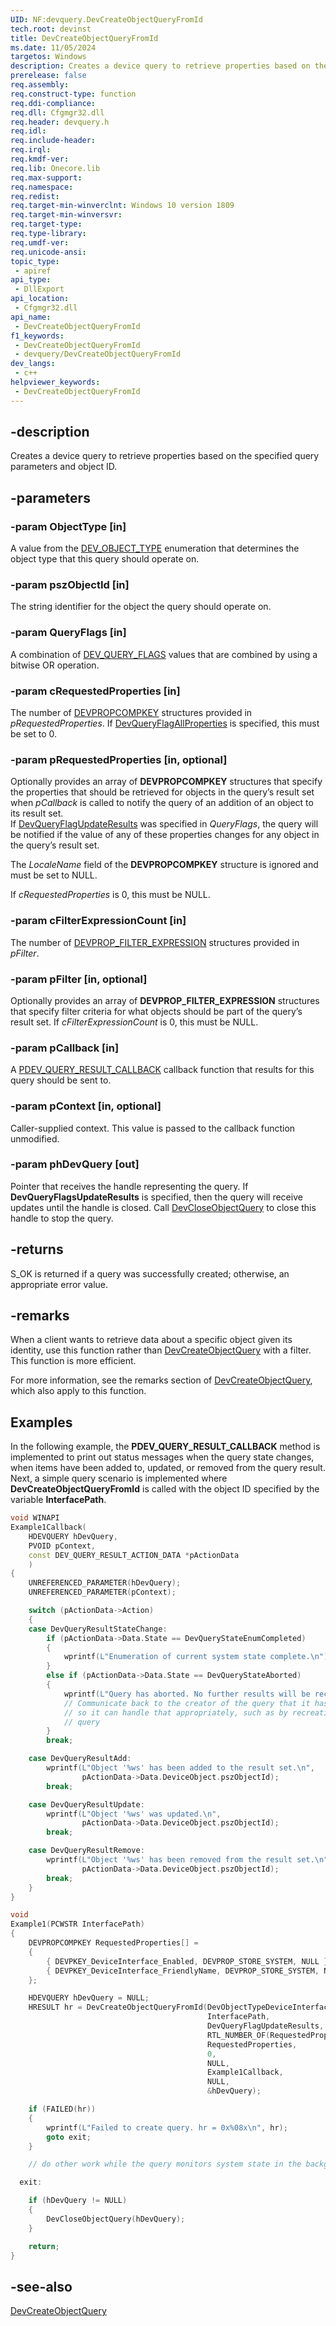 ```yaml
---
UID: NF:devquery.DevCreateObjectQueryFromId
tech.root: devinst
title: DevCreateObjectQueryFromId
ms.date: 11/05/2024
targetos: Windows
description: Creates a device query to retrieve properties based on the specified query parameters and object ID.
prerelease: false
req.assembly: 
req.construct-type: function
req.ddi-compliance: 
req.dll: Cfgmgr32.dll
req.header: devquery.h
req.idl: 
req.include-header: 
req.irql: 
req.kmdf-ver: 
req.lib: Onecore.lib
req.max-support: 
req.namespace: 
req.redist: 
req.target-min-winverclnt: Windows 10 version 1809
req.target-min-winversvr: 
req.target-type: 
req.type-library: 
req.umdf-ver: 
req.unicode-ansi: 
topic_type:
 - apiref
api_type:
 - DllExport
api_location:
 - Cfgmgr32.dll
api_name:
 - DevCreateObjectQueryFromId
f1_keywords:
 - DevCreateObjectQueryFromId
 - devquery/DevCreateObjectQueryFromId
dev_langs:
 - c++
helpviewer_keywords:
 - DevCreateObjectQueryFromId
---
```


## -description

Creates a device query to retrieve properties based on the specified query parameters and object ID.

## -parameters

### -param ObjectType [in]

A value from the [DEV_OBJECT_TYPE](../devquerydef/ne-devquerydef-dev_object_type.md) enumeration that determines the object type that this query should operate on.

### -param pszObjectId [in]

The string identifier for the object the query should operate on.

### -param QueryFlags [in]

A combination of [DEV_QUERY_FLAGS](../devquerydef/ne-devquerydef-dev_query_flags.md) values that are combined by using a bitwise OR operation.

### -param cRequestedProperties [in]

The number of [DEVPROPCOMPKEY](/windows-hardware/drivers/install/devpropcompkey) structures provided in *pRequestedProperties*. If [DevQueryFlagAllProperties](../devquerydef/ne-devquerydef-dev_query_flags.md) is specified, this must be set to 0.

### -param pRequestedProperties [in, optional]

Optionally provides an array of **DEVPROPCOMPKEY** structures that specify the properties that should be retrieved for objects in the
query’s result set when *pCallback* is called to notify the query of an addition of an object to its result set.  
If [DevQueryFlagUpdateResults](../devquerydef/ne-devquerydef-dev_query_flags.md) was specified in *QueryFlags*, the query will be notified
if the value of any of these properties changes for any object in the query’s result set.

The *LocaleName* field of the **DEVPROPCOMPKEY** structure is ignored and must be set to NULL.

If *cRequestedProperties* is 0, this must be NULL.


### -param cFilterExpressionCount [in]

The number of [DEVPROP_FILTER_EXPRESSION](../devfiltertypes/ns-devfiltertypes-devprop_filter_expression.md) structures provided in *pFilter*.

### -param pFilter [in, optional]

Optionally provides an array of **DEVPROP_FILTER_EXPRESSION** structures that specify filter criteria for what objects should be part
of the query’s result set. If *cFilterExpressionCount* is 0, this must be NULL.

### -param pCallback [in]

A [PDEV_QUERY_RESULT_CALLBACK](nc-devquery-pdev_query_result_callback.md) callback function that results for this query should be sent to.

### -param pContext [in, optional]

Caller-supplied context. This value is passed to the callback function unmodified.

### -param phDevQuery [out]

Pointer that receives the handle representing the query. If **DevQueryFlagsUpdateResults** is specified, then the query will receive
updates until the handle is closed. Call [DevCloseObjectQuery](nf-devquery-devcloseobjectquery.md) to close this handle to stop the query.

## -returns

S_OK is returned if a query was successfully created; otherwise, an appropriate error value.

## -remarks

When a client wants to retrieve data about a specific object given its identity, use this function rather than [DevCreateObjectQuery](nf-devquery-devcreateobjectquery.md) with a filter. This function is more efficient.

For more information, see the remarks section of [DevCreateObjectQuery](nf-devquery-devcreateobjectquery.md), which also
apply to this function.

## Examples

In the following example, the **PDEV_QUERY_RESULT_CALLBACK** method is implemented to print out status messages when the query state changes, when items have been added to, updated, or removed from the query result. Next, a simple query scenario is implemented where **DevCreateObjectQueryFromId** is called with the object ID specified by the variable **InterfacePath**.

```cpp
void WINAPI
Example1Callback(
    HDEVQUERY hDevQuery,
    PVOID pContext,
    const DEV_QUERY_RESULT_ACTION_DATA *pActionData
    )
{
    UNREFERENCED_PARAMETER(hDevQuery);
    UNREFERENCED_PARAMETER(pContext);

    switch (pActionData->Action)
    {
    case DevQueryResultStateChange:
        if (pActionData->Data.State == DevQueryStateEnumCompleted)
        {
            wprintf(L"Enumeration of current system state complete.\n");
        }
        else if (pActionData->Data.State == DevQueryStateAborted)
        {
            wprintf(L"Query has aborted. No further results will be received.\n");
            // Communicate back to the creator of the query that it has aborted
            // so it can handle that appropriately, such as by recreating the
            // query
        }
        break;

    case DevQueryResultAdd:
        wprintf(L"Object '%ws' has been added to the result set.\n",
                pActionData->Data.DeviceObject.pszObjectId);
        break;

    case DevQueryResultUpdate:
        wprintf(L"Object '%ws' was updated.\n",
                pActionData->Data.DeviceObject.pszObjectId);
        break;

    case DevQueryResultRemove:
        wprintf(L"Object '%ws' has been removed from the result set.\n",
                pActionData->Data.DeviceObject.pszObjectId);
        break;
    }
}

void
Example1(PCWSTR InterfacePath)
{
    DEVPROPCOMPKEY RequestedProperties[] =
    {
        { DEVPKEY_DeviceInterface_Enabled, DEVPROP_STORE_SYSTEM, NULL },
        { DEVPKEY_DeviceInterface_FriendlyName, DEVPROP_STORE_SYSTEM, NULL }
    };

    HDEVQUERY hDevQuery = NULL;
    HRESULT hr = DevCreateObjectQueryFromId(DevObjectTypeDeviceInterface,
                                            InterfacePath,
                                            DevQueryFlagUpdateResults,
                                            RTL_NUMBER_OF(RequestedProperties),
                                            RequestedProperties,
                                            0,
                                            NULL,
                                            Example1Callback,
                                            NULL,
                                            &hDevQuery);

    if (FAILED(hr))
    {
        wprintf(L"Failed to create query. hr = 0x%08x\n", hr);
        goto exit;
    }

    // do other work while the query monitors system state in the background

  exit:

    if (hDevQuery != NULL)
    {
        DevCloseObjectQuery(hDevQuery);
    }

    return;
}

```

## -see-also

[DevCreateObjectQuery](nf-devquery-devcreateobjectquery.md)
